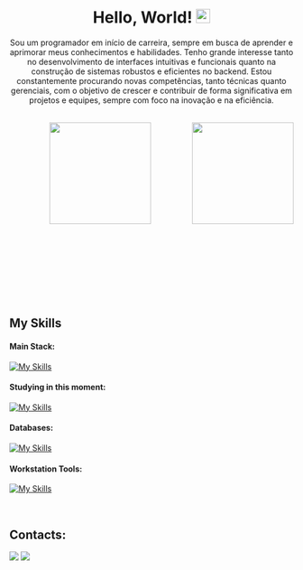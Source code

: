 <div align="center">
   <h1>Hello, World! <img src="https://media.giphy.com/media/hvRJCLFzcasrR4ia7z/giphy.gif" width="25px"> </h1>
</div>



<p align="center">Sou um programador em início de carreira, sempre em busca de aprender e aprimorar meus conhecimentos e habilidades. Tenho grande interesse tanto no desenvolvimento de interfaces intuitivas e funcionais quanto na construção de sistemas robustos e eficientes no backend. Estou constantemente procurando novas competências, tanto técnicas quanto gerenciais, com o objetivo de crescer e contribuir de forma significativa em projetos e equipes, sempre com foco na inovação e na eficiência.</p>&nbsp;

<div  align="center" style="margin-bottom:100px">
  <img  height="180em" src="https://github-readme-stats.vercel.app/api?username=juanalenca&show_icons=true&theme=midnight-purple&include_all_commits=true&count_private=true"/>
  <img align="right" height="180em" src="https://github-readme-stats.vercel.app/api/top-langs/?username=juanalenca&layout=compact&langs_count=6&theme=midnight-purple"/>
</div>
 
<br>
<br>

## My Skills

#### Main Stack:

[![My Skills](https://skillicons.dev/icons?i=js,html,css)](https://skillicons.dev)


#### Studying in this moment:

[![My Skills](https://skillicons.dev/icons?i=java,python,react,php)](https://skillicons.dev)


#### Databases:

[![My Skills](https://skillicons.dev/icons?i=mysql,mongodb)](https://skillicons.dev)


#### Workstation Tools:

[![My Skills](https://skillicons.dev/icons?i=vscode,eclipse)](https://skillicons.dev)

<br>

## Contacts:

<div> 
<a href="https://www.linkedin.com/in/juan-alencar-de-barros/" target="_blank"><img src="https://skillicons.dev/icons?i=linkedin"  target="_blank"></a>
<a href = "mailto:contato.juanbarrosdev@gmail.com"> <img src="https://skillicons.dev/icons?i=gmail" target="_blank"></a>
</div>
